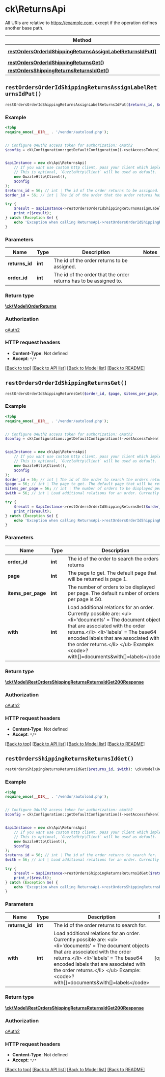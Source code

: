# ck\ReturnsApi

All URIs are relative to https://example.com, except if the operation defines another base path.

| Method | HTTP request | Description |
| ------------- | ------------- | ------------- |
| [**restOrdersOrderIdShippingReturnsAssignLabelReturnsIdPut()**](ReturnsApi.md#restOrdersOrderIdShippingReturnsAssignLabelReturnsIdPut) | **PUT** /rest/orders/{orderId}/shipping/returns/assign_label/{returnsId} |  |
| [**restOrdersOrderIdShippingReturnsGet()**](ReturnsApi.md#restOrdersOrderIdShippingReturnsGet) | **GET** /rest/orders/{orderId}/shipping/returns |  |
| [**restOrdersShippingReturnsReturnsIdGet()**](ReturnsApi.md#restOrdersShippingReturnsReturnsIdGet) | **GET** /rest/orders/shipping/returns/{returnsId} |  |


## `restOrdersOrderIdShippingReturnsAssignLabelReturnsIdPut()`

```php
restOrdersOrderIdShippingReturnsAssignLabelReturnsIdPut($returns_id, $order_id): \ck\Model\OrderReturns
```



### Example

```php
<?php
require_once(__DIR__ . '/vendor/autoload.php');


// Configure OAuth2 access token for authorization: oAuth2
$config = ck\Configuration::getDefaultConfiguration()->setAccessToken('YOUR_ACCESS_TOKEN');


$apiInstance = new ck\Api\ReturnsApi(
    // If you want use custom http client, pass your client which implements `GuzzleHttp\ClientInterface`.
    // This is optional, `GuzzleHttp\Client` will be used as default.
    new GuzzleHttp\Client(),
    $config
);
$returns_id = 56; // int | The id of the order returns to be assigned.
$order_id = 56; // int | The id of the order that the order returns has to be assigned to.

try {
    $result = $apiInstance->restOrdersOrderIdShippingReturnsAssignLabelReturnsIdPut($returns_id, $order_id);
    print_r($result);
} catch (Exception $e) {
    echo 'Exception when calling ReturnsApi->restOrdersOrderIdShippingReturnsAssignLabelReturnsIdPut: ', $e->getMessage(), PHP_EOL;
}
```

### Parameters

| Name | Type | Description  | Notes |
| ------------- | ------------- | ------------- | ------------- |
| **returns_id** | **int**| The id of the order returns to be assigned. | |
| **order_id** | **int**| The id of the order that the order returns has to be assigned to. | |

### Return type

[**\ck\Model\OrderReturns**](../Model/OrderReturns.md)

### Authorization

[oAuth2](../../README.md#oAuth2)

### HTTP request headers

- **Content-Type**: Not defined
- **Accept**: `*/*`

[[Back to top]](#) [[Back to API list]](../../README.md#endpoints)
[[Back to Model list]](../../README.md#models)
[[Back to README]](../../README.md)

## `restOrdersOrderIdShippingReturnsGet()`

```php
restOrdersOrderIdShippingReturnsGet($order_id, $page, $items_per_page, $with): \ck\Model\RestOrdersShippingReturnsReturnsIdGet200Response
```



### Example

```php
<?php
require_once(__DIR__ . '/vendor/autoload.php');


// Configure OAuth2 access token for authorization: oAuth2
$config = ck\Configuration::getDefaultConfiguration()->setAccessToken('YOUR_ACCESS_TOKEN');


$apiInstance = new ck\Api\ReturnsApi(
    // If you want use custom http client, pass your client which implements `GuzzleHttp\ClientInterface`.
    // This is optional, `GuzzleHttp\Client` will be used as default.
    new GuzzleHttp\Client(),
    $config
);
$order_id = 56; // int | The id of the order to search the orders returns
$page = 56; // int | The page to get. The default page that will be returned is page 1.
$items_per_page = 56; // int | The number of orders to be displayed per page. The default number of orders per page is 50.
$with = 56; // int | Load additional relations for an order. Currently possible are:  <ul>  <li>'documents' = The document objects that are associated with the order returns.</li>  <li>'labels' = The base64 encoded labels that are associated with the order returns.</li>  </ul>  Example: <code>?with[]=documents&with[]=labels</code>

try {
    $result = $apiInstance->restOrdersOrderIdShippingReturnsGet($order_id, $page, $items_per_page, $with);
    print_r($result);
} catch (Exception $e) {
    echo 'Exception when calling ReturnsApi->restOrdersOrderIdShippingReturnsGet: ', $e->getMessage(), PHP_EOL;
}
```

### Parameters

| Name | Type | Description  | Notes |
| ------------- | ------------- | ------------- | ------------- |
| **order_id** | **int**| The id of the order to search the orders returns | |
| **page** | **int**| The page to get. The default page that will be returned is page 1. | [optional] |
| **items_per_page** | **int**| The number of orders to be displayed per page. The default number of orders per page is 50. | [optional] |
| **with** | **int**| Load additional relations for an order. Currently possible are:  &lt;ul&gt;  &lt;li&gt;&#39;documents&#39; &#x3D; The document objects that are associated with the order returns.&lt;/li&gt;  &lt;li&gt;&#39;labels&#39; &#x3D; The base64 encoded labels that are associated with the order returns.&lt;/li&gt;  &lt;/ul&gt;  Example: &lt;code&gt;?with[]&#x3D;documents&amp;with[]&#x3D;labels&lt;/code&gt; | [optional] |

### Return type

[**\ck\Model\RestOrdersShippingReturnsReturnsIdGet200Response**](../Model/RestOrdersShippingReturnsReturnsIdGet200Response.md)

### Authorization

[oAuth2](../../README.md#oAuth2)

### HTTP request headers

- **Content-Type**: Not defined
- **Accept**: `*/*`

[[Back to top]](#) [[Back to API list]](../../README.md#endpoints)
[[Back to Model list]](../../README.md#models)
[[Back to README]](../../README.md)

## `restOrdersShippingReturnsReturnsIdGet()`

```php
restOrdersShippingReturnsReturnsIdGet($returns_id, $with): \ck\Model\RestOrdersShippingReturnsReturnsIdGet200Response
```



### Example

```php
<?php
require_once(__DIR__ . '/vendor/autoload.php');


// Configure OAuth2 access token for authorization: oAuth2
$config = ck\Configuration::getDefaultConfiguration()->setAccessToken('YOUR_ACCESS_TOKEN');


$apiInstance = new ck\Api\ReturnsApi(
    // If you want use custom http client, pass your client which implements `GuzzleHttp\ClientInterface`.
    // This is optional, `GuzzleHttp\Client` will be used as default.
    new GuzzleHttp\Client(),
    $config
);
$returns_id = 56; // int | The id of the order returns to search for.
$with = 56; // int | Load additional relations for an order. Currently possible are:  <ul>  <li>'documents' = The document objects that are associated with the order returns.</li>  <li>'labels' = The base64 encoded labels that are associated with the order returns.</li>  </ul>  Example: <code>?with[]=documents&with[]=labels</code>

try {
    $result = $apiInstance->restOrdersShippingReturnsReturnsIdGet($returns_id, $with);
    print_r($result);
} catch (Exception $e) {
    echo 'Exception when calling ReturnsApi->restOrdersShippingReturnsReturnsIdGet: ', $e->getMessage(), PHP_EOL;
}
```

### Parameters

| Name | Type | Description  | Notes |
| ------------- | ------------- | ------------- | ------------- |
| **returns_id** | **int**| The id of the order returns to search for. | |
| **with** | **int**| Load additional relations for an order. Currently possible are:  &lt;ul&gt;  &lt;li&gt;&#39;documents&#39; &#x3D; The document objects that are associated with the order returns.&lt;/li&gt;  &lt;li&gt;&#39;labels&#39; &#x3D; The base64 encoded labels that are associated with the order returns.&lt;/li&gt;  &lt;/ul&gt;  Example: &lt;code&gt;?with[]&#x3D;documents&amp;with[]&#x3D;labels&lt;/code&gt; | [optional] |

### Return type

[**\ck\Model\RestOrdersShippingReturnsReturnsIdGet200Response**](../Model/RestOrdersShippingReturnsReturnsIdGet200Response.md)

### Authorization

[oAuth2](../../README.md#oAuth2)

### HTTP request headers

- **Content-Type**: Not defined
- **Accept**: `*/*`

[[Back to top]](#) [[Back to API list]](../../README.md#endpoints)
[[Back to Model list]](../../README.md#models)
[[Back to README]](../../README.md)

